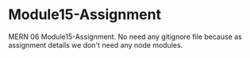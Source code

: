 # Module15-Assignment
MERN 06 Module15-Assignment. No need any gitignore file because as assignment details we don't need any node modules.
